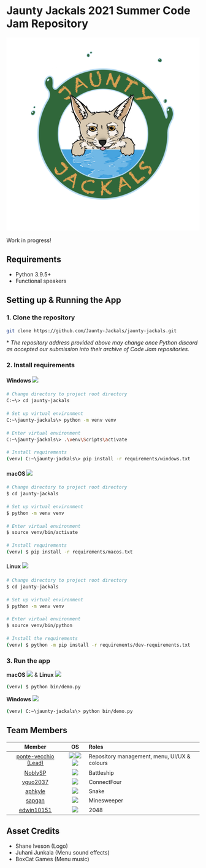 # Jaunty Jackals 2021 Summer Code Jam Repository

<div style="text-align: center;">

![logo+big](bin/utils/graphics/jackal_logo_big.png)

</div>

Work in progress!

## Requirements

- Python 3.9.5+
- Functional speakers

## Setting up & Running the App

### 1. Clone the repository

```sh
git clone https://github.com/Jaunty-Jackals/jaunty-jackals.git
```

\* *The repository address provided above may change once Python discord as accepted our submission into their archive of Code Jam repositories.*

### 2. Install requirements

#### Windows <img src="https://upload.wikimedia.org/wikipedia/commons/thumb/8/87/Windows_logo_-_2021.svg/1920px-Windows_logo_-_2021.svg.png" width="16">

```sh
# Change directory to project root directory
C:~\> cd jaunty-jackals

# Set up virtual environment
C:~\jaunty-jackals\> python -m venv venv

# Enter virtual environment
C:~\jaunty-jackals\> .\venv\Scripts\activate

# Install requirements
(venv) C:~\jaunty-jackals\> pip install -r requirements/windows.txt
```

#### macOS <img src="https://upload.wikimedia.org/wikipedia/commons/8/84/Apple_Computer_Logo_rainbow.svg" width="16">

```sh
# Change directory to project root directory
$ cd jaunty-jackals

# Set up virtual environment
$ python -m venv venv

# Enter virtual environment
$ source venv/bin/activate

# Install requirements
(venv) $ pip install -r requirements/macos.txt
```

#### Linux <img src="https://upload.wikimedia.org/wikipedia/commons/thumb/2/2f/Tux_Classic_flat_look_3D.svg/1920px-Tux_Classic_flat_look_3D.svg.png" width="16">

```sh
# Change directory to project root directory
$ cd jaunty-jackals

# Set up virtual environment
$ python -m venv venv

# Enter virtual environment
$ source venv/bin/python

# Install the requirements
(venv) $ python -m pip install -r requirements/dev-requirements.txt
```

### 3. Run the app

**macOS** <img src="https://upload.wikimedia.org/wikipedia/commons/8/84/Apple_Computer_Logo_rainbow.svg" width="16"> & **Linux** <img src="https://upload.wikimedia.org/wikipedia/commons/thumb/2/2f/Tux_Classic_flat_look_3D.svg/1920px-Tux_Classic_flat_look_3D.svg.png" width="16">

```sh
(venv) $ python bin/demo.py
```

**Windows** <img src="https://upload.wikimedia.org/wikipedia/commons/thumb/8/87/Windows_logo_-_2021.svg/1920px-Windows_logo_-_2021.svg.png" width="16">

```sh
(venv) C:~\jaunty-jackals\> python bin/demo.py
```

## Team Members

| Member | OS | Roles |
| :---: | :---: | :--- |
| [ponte-vecchio (Lead)](https://github.com/ponte-vecchio) | <img src="https://upload.wikimedia.org/wikipedia/commons/8/84/Apple_Computer_Logo_rainbow.svg" width="24"><img src="https://archlinux.org/logos/archlinux-icon-crystal-64.svg" width="24"><img src="https://upload.wikimedia.org/wikipedia/commons/thumb/6/66/Openlogo-debianV2.svg/1654px-Openlogo-debianV2.svg.png" width="24"> | Repository management, menu, UI/UX & colours |
| [NoblySP](https://github.com/NoblySP) |<img src="https://upload.wikimedia.org/wikipedia/commons/thumb/8/87/Windows_logo_-_2021.svg/1920px-Windows_logo_-_2021.svg.png" width="24">| Battleship|
| [vguo2037](https://github.com/vguo2037) |<img src="https://upload.wikimedia.org/wikipedia/commons/8/84/Apple_Computer_Logo_rainbow.svg" width="24">| ConnectFour |
| [aphkyle](https://github.com/aphkyle) |<img src="https://upload.wikimedia.org/wikipedia/commons/thumb/8/87/Windows_logo_-_2021.svg/1920px-Windows_logo_-_2021.svg.png" width="24">| Snake |
| [sapgan](https://github.com/sapgan) |<img src="https://upload.wikimedia.org/wikipedia/commons/4/4b/Kali_Linux_2.0_wordmark.svg" height="24">| Minesweeper |
| [edwin10151](https://github.com/edwin10151) |<img src="https://upload.wikimedia.org/wikipedia/commons/thumb/8/87/Windows_logo_-_2021.svg/1920px-Windows_logo_-_2021.svg.png" width="24">| 2048 |

## Asset Credits

- Shane Iveson (Logo)
- Juhani Junkala (Menu sound effects)
- BoxCat Games (Menu music)
